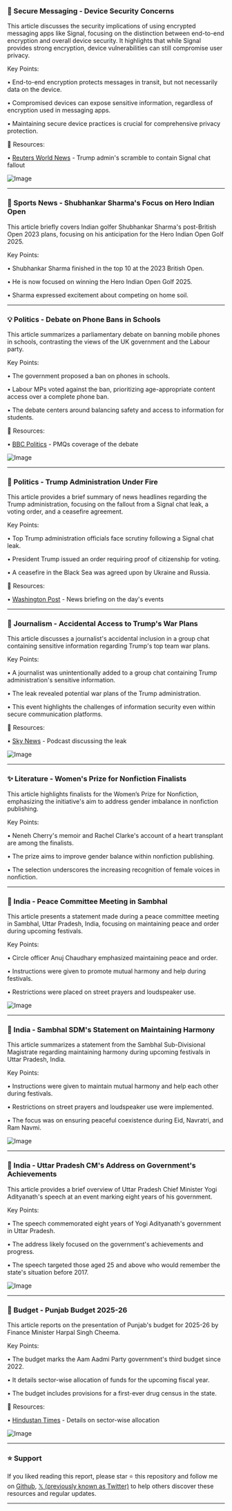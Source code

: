 ### 🤖 Secure Messaging - Device Security Concerns

This article discusses the security implications of using encrypted messaging apps like Signal, focusing on the distinction between end-to-end encryption and overall device security.  It highlights that while Signal provides strong encryption, device vulnerabilities can still compromise user privacy.

Key Points:

• End-to-end encryption protects messages in transit, but not necessarily data on the device.


• Compromised devices can expose sensitive information, regardless of encryption used in messaging apps.


• Maintaining secure device practices is crucial for comprehensive privacy protection.


🔗 Resources:

• [Reuters World News](https://reut.rs/3Y1JAei) -  Trump admin's scramble to contain Signal chat fallout


![Image](https://pbs.twimg.com/media/Gm94WF7WkAAGbqp?format=jpg&name=small)



---

### 🚀 Sports News - Shubhankar Sharma's Focus on Hero Indian Open

This article briefly covers Indian golfer Shubhankar Sharma's post-British Open 2023 plans, focusing on his anticipation for the Hero Indian Open Golf 2025.

Key Points:

• Shubhankar Sharma finished in the top 10 at the 2023 British Open.


• He is now focused on winning the Hero Indian Open Golf 2025.


• Sharma expressed excitement about competing on home soil.


---

### 💡 Politics - Debate on Phone Bans in Schools

This article summarizes a parliamentary debate on banning mobile phones in schools, contrasting the views of the UK government and the Labour party.

Key Points:

•  The government proposed a ban on phones in schools.


• Labour MPs voted against the ban, prioritizing age-appropriate content access over a complete phone ban.


•  The debate centers around balancing safety and access to information for students.


🔗 Resources:

• [BBC Politics](https://bbc.in/3DU6RYK) -  PMQs coverage of the debate


![Image](https://pbs.twimg.com/media/Gm90J22WoAAIhn2.jpg)


---

### 🤖 Politics - Trump Administration Under Fire

This article provides a brief summary of news headlines regarding the Trump administration, focusing on the fallout from a Signal chat leak, a voting order, and a ceasefire agreement.

Key Points:

• Top Trump administration officials face scrutiny following a Signal chat leak.


•  President Trump issued an order requiring proof of citizenship for voting.


• A ceasefire in the Black Sea was agreed upon by Ukraine and Russia.


🔗 Resources:

• [Washington Post](https://wapo.st/4j8pFTk) -  News briefing on the day's events


---

### 🤖 Journalism - Accidental Access to Trump's War Plans

This article discusses a journalist's accidental inclusion in a group chat containing sensitive information regarding Trump's top team war plans.

Key Points:

• A journalist was unintentionally added to a group chat containing Trump administration's sensitive information.


• The leak revealed potential war plans of the Trump administration.


• This event highlights the challenges of information security even within secure communication platforms.


🔗 Resources:

• [Sky News](https://podfollow.com/the-world-with-richard-and-yalda…) - Podcast discussing the leak


![Image](https://pbs.twimg.com/media/Gm8lYJnWUAAyBaN.jpg)


---

### ✨ Literature - Women's Prize for Nonfiction Finalists

This article highlights finalists for the Women’s Prize for Nonfiction, emphasizing the initiative's aim to address gender imbalance in nonfiction publishing.

Key Points:

•  Neneh Cherry's memoir and Rachel Clarke's account of a heart transplant are among the finalists.


• The prize aims to improve gender balance within nonfiction publishing.


• The selection underscores the increasing recognition of female voices in nonfiction.



---

### 🤖 India - Peace Committee Meeting in Sambhal

This article presents a statement made during a peace committee meeting in Sambhal, Uttar Pradesh, India, focusing on maintaining peace and order during upcoming festivals.

Key Points:

•  Circle officer Anuj Chaudhary emphasized maintaining peace and order.


• Instructions were given to promote mutual harmony and help during festivals.


• Restrictions were placed on street prayers and loudspeaker use.


![Image](https://pbs.twimg.com/ext_tw_video_thumb/1904832102073589760/pu/img/kRK0Q-up-bx8Ahoa.jpg)


---

### 🤖 India - Sambhal SDM's Statement on Maintaining Harmony

This article summarizes a statement from the Sambhal Sub-Divisional Magistrate regarding maintaining harmony during upcoming festivals in Uttar Pradesh, India.

Key Points:

•  Instructions were given to maintain mutual harmony and help each other during festivals.


•  Restrictions on street prayers and loudspeaker use were implemented.


•  The focus was on ensuring peaceful coexistence during Eid, Navratri, and Ram Navmi.


![Image](https://pbs.twimg.com/ext_tw_video_thumb/1904834921841184768/pu/img/-UOoX_EO9n9GQaQG.jpg)


---

### 🤖 India - Uttar Pradesh CM's Address on Government's Achievements

This article provides a brief overview of Uttar Pradesh Chief Minister Yogi Adityanath's speech at an event marking eight years of his government.

Key Points:

•  The speech commemorated eight years of Yogi Adityanath's government in Uttar Pradesh.


•  The address likely focused on the government's achievements and progress.


•  The speech targeted those aged 25 and above who would remember the state's situation before 2017.


![Image](https://pbs.twimg.com/ext_tw_video_thumb/1904827623223812098/pu/img/oEKMypiJ0qmys7d-.jpg)


---

### 🚀 Budget - Punjab Budget 2025-26

This article reports on the presentation of Punjab's budget for 2025-26 by Finance Minister Harpal Singh Cheema.

Key Points:

•  The budget marks the Aam Aadmi Party government's third budget since 2022.


•  It details sector-wise allocation of funds for the upcoming fiscal year.


•  The budget includes provisions for a first-ever drug census in the state.


🔗 Resources:

• [Hindustan Times](https://hindustantimes.com/india-news/punjab-budget-2025-total-expenditure-of-2-36-lakh-crore-states-first-drug-census-key-announcements-101742972207046.html…) - Details on sector-wise allocation


![Image](https://pbs.twimg.com/media/Gm9MzIEbYAALhm9?format=jpg&name=small)


---

### ⭐️ Support

If you liked reading this report, please star ⭐️ this repository and follow me on [Github](https://github.com/Drix10), [𝕏 (previously known as Twitter)](https://x.com/DRIX_10_) to help others discover these resources and regular updates.

---